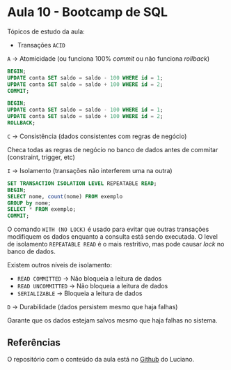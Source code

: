 # Aula 10 - Bootcamp de SQL

Tópicos de estudo da aula:
- Transações `ACID`

`A` -> Atomicidade (ou funciona 100% *commit* ou não funciona *rollback*)

```sql
BEGIN;
UPDATE conta SET saldo = saldo - 100 WHERE id = 1;
UPDATE conta SET saldo = saldo + 100 WHERE id = 2;
COMMIT;
```

```sql
BEGIN;
UPDATE conta SET saldo = saldo - 100 WHERE id = 1;
UPDATE conta SET saldo = saldo + 100 WHERE id = 2;
ROLLBACK;
```

`C` -> Consistência (dados consistentes com regras de negócio)

Checa todas as regras de negócio no banco de dados antes de commitar (constraint, trigger, etc)

`I` -> Isolamento (transações não interferem uma na outra)

```sql
SET TRANSACTION ISOLATION LEVEL REPEATABLE READ;
BEGIN;
SELECT nome, count(nome) FROM exemplo
GROUP by nome;
SELECT * FROM exemplo;
COMMIT;
```

O comando `WITH (NO LOCK)` é usado para evitar que outras transações modifiquem os dados enquanto a consulta está sendo executada. O level de isolamento `REPEATABLE READ` é o mais restritivo, mas pode causar *lock* no banco de dados.

Existem outros níveis de isolamento:
- `READ COMMITTED` -> Não bloqueia a leitura de dados
- `READ UNCOMMITTED` -> Não bloqueia a leitura de dados
- `SERIALIZABLE` -> Bloqueia a leitura de dados

`D` -> Durabilidade (dados persistem mesmo que haja falhas)

Garante que os dados estejam salvos mesmo que haja falhas no sistema.

## Referências

O repositório com o conteúdo da aula está no [Github](https://github.com/lvgalvao/data-engineering-roadmap/tree/main/Bootcamp%20-%20SQL%20e%20Analytics/Aula-10) do Luciano.

